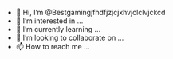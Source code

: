 - 👋 Hi, I’m @Bestgamingjfhdfjzjcjxhvjclclvjckcd
- 👀 I’m interested in ...
- 🌱 I’m currently learning ...
- 💞️ I’m looking to collaborate on ...
- 📫 How to reach me ...

<!---
Bestgamingjfhdfjzjcjxhvjclclvjckcd/Bestgamingjfhdfjzjcjxhvjclclvjckcd is a ✨ special ✨ repository because its `README.md` (this file) appears on your GitHub profile.
You can click the Preview link to take a look at your changes.
--->
